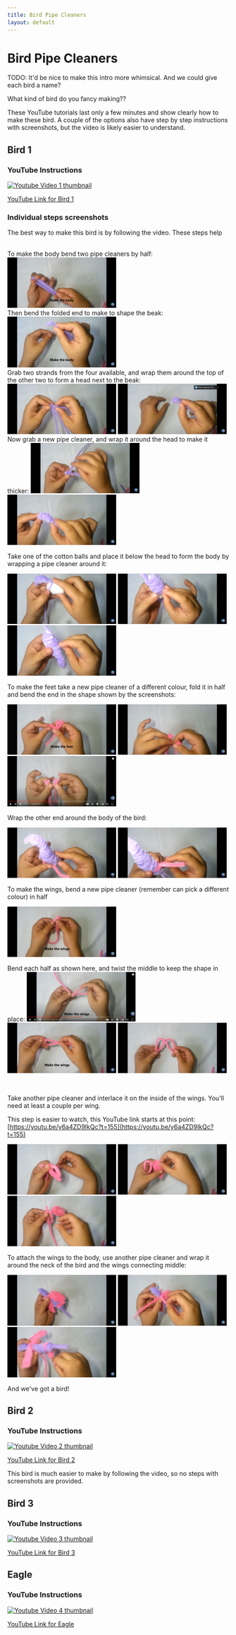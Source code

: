 ```yaml
---
title: Bird Pipe Cleaners
layout: default
---
```


# Bird Pipe Cleaners

TODO: It'd be nice to make this intro more whimsical. And we could give
      each bird a name?

What kind of bird do you fancy making??

These YouTube tutorials last only a few minutes and show clearly how to make
these bird. A couple of the options also have step by step instructions with
screenshots, but the video is likely easier to understand.

## Bird 1

### YouTube Instructions

[![Youtube Video 1 thumbnail](img/youtube1.jpg)](https://www.youtube.com/watch?v=y6a4ZD9lkQc)

[YouTube Link for Bird 1](https://www.youtube.com/watch?v=y6a4ZD9lkQc)

### Individual steps screenshots

The best way to make this bird is by following the video. These steps help

<br>
To make the body bend two pipe cleaners by half:

<img src="img/youtube1/1.jpg" width="49%">

<br>
Then bend the folded end to make to shape the beak:

<img src="img/youtube1/2.jpg" width="49%">

<br>
Grab two strands from the four available, and wrap them around the top of
the other two to form a head next to the beak:

<img src="img/youtube1/3.jpg" width="49%">
<img src="img/youtube1/4.jpg" width="49%">

<br>
Now grab a new pipe cleaner, and wrap it around the head to make it thicker:

<img src="img/youtube1/5.jpg" width="49%">
<img src="img/youtube1/6.jpg" width="49%">

<br>

Take one of the cotton balls and place it below the head to form the body by
wrapping a pipe cleaner around it:

<img src="img/youtube1/7.jpg" width="49%">
<img src="img/youtube1/8.jpg" width="49%">
<img src="img/youtube1/9.jpg" width="49%">

<br>

To make the feet take a new pipe cleaner of a different colour,
fold it in half and bend the end in the shape shown by the screenshots:

<img src="img/youtube1/10.jpg" width="49%">
<img src="img/youtube1/11.jpg" width="49%">
<img src="img/youtube1/11-5.png" width="49%">

<br>

Wrap the other end around the body of the bird:

<img src="img/youtube1/12.jpg" width="49%">
<img src="img/youtube1/13.jpg" width="49%">

<br>

To make the wings, bend a new pipe cleaner (remember can pick a different
colour) in half

<img src="img/youtube1/14.jpg" width="49%">

<br>

Bend each half as shown here, and twist the middle to keep the shape in place:
<img src="img/youtube1/14-0.png" width="49%">
<img src="img/youtube1/15.jpg" width="49%">
<img src="img/youtube1/16.jpg" width="49%">

<br>

Take another pipe cleaner and interlace it on the inside of the wings.
You'll need at least a couple per wing.

This step is easier to watch, this YouTube link starts at this point:
[https://youtu.be/y6a4ZD9lkQc?t=155](https://youtu.be/y6a4ZD9lkQc?t=155)

<img src="img/youtube1/17.jpg" width="49%">
<img src="img/youtube1/18.jpg" width="49%">
<img src="img/youtube1/19.jpg" width="49%">

<br>

To attach the wings to the body, use another pipe cleaner and wrap it around
the neck of the bird and the wings connecting middle:

<img src="img/youtube1/20.jpg" width="49%">
<img src="img/youtube1/21.jpg" width="49%">
<img src="img/youtube1/22.jpg" width="49%">

And we've got a bird!


## Bird 2

### YouTube Instructions

[![Youtube Video 2 thumbnail](img/youtube2.jpg)](https://www.youtube.com/watch?v=Q7O9CJpYKZA)

[YouTube Link for Bird 2](https://www.youtube.com/watch?v=Q7O9CJpYKZA)

This bird is much easier to make by following the video, so no steps with
screenshots are provided.

## Bird 3

### YouTube Instructions

[![Youtube Video 3 thumbnail](img/youtube3.jpg)](https://www.youtube.com/watch?v=FDVOGPHk06A)

[YouTube Link for Bird 3](https://www.youtube.com/watch?v=FDVOGPHk06A)


## Eagle

### YouTube Instructions

[![Youtube Video 4 thumbnail](img/youtube4.jpg)](https://www.youtube.com/watch?v=-4h4fns9pOA)

[YouTube Link for Eagle](https://www.youtube.com/watch?v=-4h4fns9pOA)

